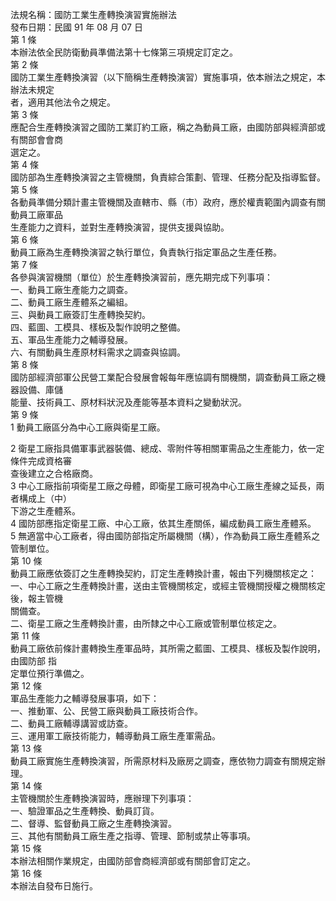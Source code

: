 法規名稱：國防工業生產轉換演習實施辦法  
發布日期：民國 91 年 08 月 07 日  
第 1 條  
本辦法依全民防衛動員準備法第十七條第三項規定訂定之。  
第 2 條  
國防工業生產轉換演習（以下簡稱生產轉換演習）實施事項，依本辦法之規定，本辦法未規定  
者，適用其他法令之規定。  
第 3 條  
應配合生產轉換演習之國防工業訂約工廠，稱之為動員工廠，由國防部與經濟部或有關部會會商  
選定之。  
第 4 條  
國防部為生產轉換演習之主管機關，負責綜合策劃、管理、任務分配及指導監督。  
第 5 條  
各動員準備分類計畫主管機關及直轄市、縣（市）政府，應於權責範圍內調查有關動員工廠軍品  
生產能力之資料，並對生產轉換演習，提供支援與協助。  
第 6 條  
動員工廠為生產轉換演習之執行單位，負責執行指定軍品之生產任務。  
第 7 條  
各參與演習機關（單位）於生產轉換演習前，應先期完成下列事項：  
一、動員工廠生產能力之調查。  
二、動員工廠生產體系之編組。  
三、與動員工廠簽訂生產轉換契約。  
四、藍圖、工模具、樣板及製作說明之整備。  
五、軍品生產能力之輔導發展。  
六、有關動員生產原材料需求之調查與協調。  
第 8 條  
國防部經濟部軍公民營工業配合發展會報每年應協調有關機關，調查動員工廠之機器設備、庫儲  
能量、技術員工、原材料狀況及產能等基本資料之變動狀況。  
第 9 條  
1 動員工廠區分為中心工廠與衛星工廠。  


2 衛星工廠指具備軍事武器裝備、總成、零附件等相關軍需品之生產能力，依一定條件完成資格審  
查後建立之合格廠商。  
3 中心工廠指前項衛星工廠之母體，即衛星工廠可視為中心工廠生產線之延長，兩者構成上（中）  
下游之生產體系。  
4 國防部應指定衛星工廠、中心工廠，依其生產關係，編成動員工廠生產體系。  
5 無適當中心工廠者，得由國防部指定所屬機關（構），作為動員工廠生產體系之管制單位。  
第 10 條  
動員工廠應依簽訂之生產轉換契約，訂定生產轉換計畫，報由下列機關核定之：  
一、中心工廠之生產轉換計畫，送由主管機關核定，或經主管機關授權之機關核定後，報主管機  
關備查。  
二、衛星工廠之生產轉換計畫，由所隸之中心工廠或管制單位核定之。  
第 11 條  
動員工廠依前條計畫轉換生產軍品時，其所需之藍圖、工模具、樣板及製作說明，由國防部 指  
定單位預行準備之。  
第 12 條  
軍品生產能力之輔導發展事項，如下：  
一、推動軍、公、民營工廠與動員工廠技術合作。  
二、動員工廠輔導講習或訪查。  
三、運用軍工廠技術能力，輔導動員工廠生產軍需品。  
第 13 條  
動員工廠實施生產轉換演習，所需原材料及廠房之調查，應依物力調查有關規定辦理。  
第 14 條  
主管機關於生產轉換演習時，應辦理下列事項：  
一、驗證軍品之生產轉換、動員訂貨。  
二、督導、監督動員工廠之生產轉換演習。  
三、其他有關動員工廠生產之指導、管理、節制或禁止等事項。  
第 15 條  
本辦法相關作業規定，由國防部會商經濟部或有關部會訂定之。  
第 16 條  
本辦法自發布日施行。  


